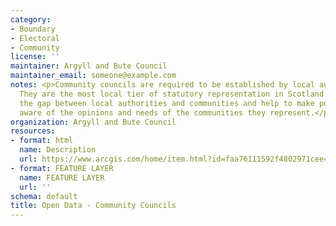 ```yaml
---
category:
- Boundary
- Electoral
- Community
license: ''
maintainer: Argyll and Bute Council
maintainer_email: someone@example.com
notes: <p>Community councils are required to be established by local authorities.
  They are the most local tier of statutory representation in Scotland. They bridge
  the gap between local authorities and communities and help to make public bodies
  aware of the opinions and needs of the communities they represent.</p>
organization: Argyll and Bute Council
resources:
- format: html
  name: Description
  url: https://www.arcgis.com/home/item.html?id=faa76111592f4802971cee44a6c54bf6
- format: FEATURE LAYER
  name: FEATURE LAYER
  url: ''
schema: default
title: Open Data - Community Councils
---
```

